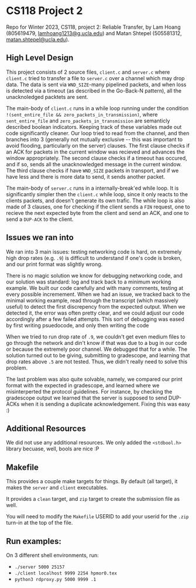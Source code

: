 # CS118 Project 2

Repo for Winter 2023, CS118, project 2: Reliable Transfer, by Lam Hoang (805619479, lamhoang1213@g.ucla.edu) and Matan Shtepel (505581312, matan.shtepel@ucla.edu). 

## High Level Design 

This project consists of 2 source files, `client.c` and `server.c` where `client.c` tried to transfer a file to `server.c` over a channel which may drop data. The data is sent via `WND_SIZE`-many pipelined packets, and when loss is detected via a timeout (as described in the Go-Back-N pattern), all the unacknoledged packtets are sent. 

The main-body of `client.c` runs in a while loop running under the condition `!(sent_entire_file && zero_packets_in_transmission)`, where `sent_entire_file` and `zero_packets_in_transmission` are semanticly described boolean indicators. Keeping track of these variables made out code significantly cleaner. Our loop tried to read from the channel, and then branches into 3 (generally not mutually exclusive -- this was important to avoid flooding, particularly on the server) clauses. The first clause checks if an ACK for packets in the current window was recieved and advances the window appropriately. The second clause checks if a timeout has occured, and if so, sends all the unacknowledged message in the current window. The third clause checks if have `WND_SIZE` packets in transport, and if we have less and there is more data to send, it sends another packet.

The main-body of `server.c` runs in a internally-break'ed while loop. It is significantly simpler then the `client.c` while loop, since it only reacts to the clients packets, and doesn't generate its own trafic. The while loop is also made of 3 clauses, one for checking if the client sends a `FIN` request, one to recieve the next expected byte from the client and send an ACK, and one to send a `DUP-ACK` to the client.  

## Issues we ran into 

We ran into 3 main issues: testing networking code is hard, on extremely high drop rates (e.g. `.9`) is difficult to understand if one's code is broken, and our print format was slightly wrong. 

There is no magic solution we know for debugging networking code, and our solution was standard: log and track back to a minimum working example. We built our code carefully and with many comments, testing at every possible incremement. When we had an issue, we tracked back to the minimal working example, read through the transcript (which massively useful) to detect the first discrepency from the expected output. When we detected it, the error was often pretty clear, and we could adjust our code accordingly after a few failed attempts. This sort of debugging was eased by first writing psuedocode, and only then writing the code 

When we tried to run drop rate of `.9`, we couldn't get even medium files to go through the network and din't know if that was due to a bug in our code or because the extremely poor channel. We debugged that for a while. The solution turned out to be giving, submitting to gradescope, and learning that drop rates above `.5` are not tested. Thus, we didn't really need to solve this problem. 

The last problem was also quite solvable, namely, we compared our print format with the expected in gradescope, and learned where we misinterperted the protocol guidelines. For instance, by checking the gradescope output we learned that the server is supposed to send DUP-ACKs when it is sending a duplicate acknowledgement. Fixing this was easy :)

## Additional Resources

We did not use any additional resources. We only added the `<stdbool.h>` library becuase, well, bools are nice :P

## Makefile

This provides a couple make targets for things.
By default (all target), it makes the `server` and `client` executables.

It provides a `clean` target, and `zip` target to create the submission file as well.

You will need to modify the `Makefile` USERID to add your userid for the `.zip` turn-in at the top of the file.

## Run examples: 

On 3 different shell environments, run: 

* `./server 5000 25157`
* `./client localhost 9999 2254 hpmor0.tex`
* `python3 rdproxy.py 5000 9999 .1`
